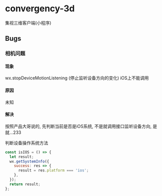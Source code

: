 # convergency-3d
集视三维客户端(小程序)




## Bugs

### 相机问题

#### 现象

wx.stopDeviceMotionListening (停止监听设备方向的变化) iOS上不能调用

#### 原因

未知

#### 解决

按照产品大哥说的, 先判断当前是否是iOS系统, 不是就调用接口监听设备方向, 是就...233

判断设备操作系统方法
```javascript
const isIOS = () => {
  let result;
  wx.getSystemInfo({
    success: res => {
      result = res.platform === 'ios';
    },
  });
  return result;
};
```

